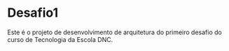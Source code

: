 # Desafio1

Este é o projeto de desenvolvimento de arquitetura do primeiro desafio do curso de Tecnologia da Escola DNC.
